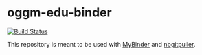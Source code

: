 # oggm-edu-binder

[![Build Status](https://travis-ci.org/OGGM/oggm-edu-r2d.svg?branch=master)](https://travis-ci.org/OGGM/oggm-edu-r2d)

This repository is meant to be used with [MyBinder](https://mybinder.org/) and [nbgitpuller](https://jupyterhub.github.io/nbgitpuller/).

